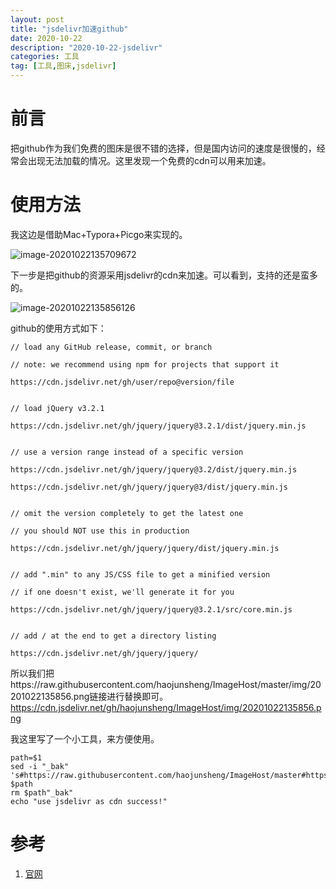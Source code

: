 ```yaml
---
layout: post
title: "jsdelivr加速github"
date: 2020-10-22
description: "2020-10-22-jsdelivr"
categories: 工具
tag: [工具,图床,jsdelivr]
---
```


# 前言

把github作为我们免费的图床是很不错的选择，但是国内访问的速度是很慢的，经常会出现无法加载的情况。这里发现一个免费的cdn可以用来加速。

# 使用方法

我这边是借助Mac+Typora+Picgo来实现的。

![image-20201022135709672](https://cdn.jsdelivr.net/gh/haojunsheng/ImageHost/img/20201022135709.png)

下一步是把github的资源采用jsdelivr的cdn来加速。可以看到，支持的还是蛮多的。

![image-20201022135856126](https://cdn.jsdelivr.net/gh/haojunsheng/ImageHost/img/20201022135856.png)

github的使用方式如下：

```
// load any GitHub release, commit, or branch

// note: we recommend using npm for projects that support it

https://cdn.jsdelivr.net/gh/user/repo@version/file


// load jQuery v3.2.1

https://cdn.jsdelivr.net/gh/jquery/jquery@3.2.1/dist/jquery.min.js


// use a version range instead of a specific version

https://cdn.jsdelivr.net/gh/jquery/jquery@3.2/dist/jquery.min.js

https://cdn.jsdelivr.net/gh/jquery/jquery@3/dist/jquery.min.js


// omit the version completely to get the latest one

// you should NOT use this in production

https://cdn.jsdelivr.net/gh/jquery/jquery/dist/jquery.min.js


// add ".min" to any JS/CSS file to get a minified version

// if one doesn't exist, we'll generate it for you

https://cdn.jsdelivr.net/gh/jquery/jquery@3.2.1/src/core.min.js


// add / at the end to get a directory listing

https://cdn.jsdelivr.net/gh/jquery/jquery/
```

所以我们把https://raw.githubusercontent.com/haojunsheng/ImageHost/master/img/20201022135856.png链接进行替换即可。https://cdn.jsdelivr.net/gh/haojunsheng/ImageHost/img/20201022135856.png

我这里写了一个小工具，来方便使用。

```shell
path=$1
sed -i "_bak" 's#https://raw.githubusercontent.com/haojunsheng/ImageHost/master#https://cdn.jsdelivr.net/gh/haojunsheng/ImageHost#g' $path
rm $path"_bak"
echo "use jsdelivr as cdn success!"
```

# 参考

1. [官网](https://www.jsdelivr.com/)

